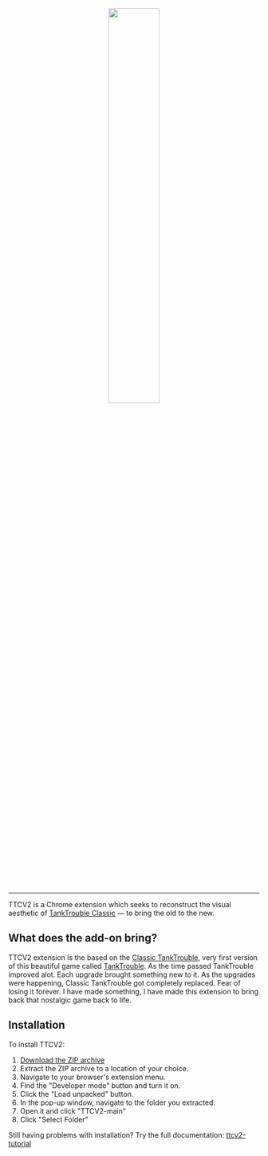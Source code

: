 <div align="center">
  <img width="45%" src="https://github.com/kamarov-therussiantank/TTCV2/raw/main/.github/banner.svg"> 
</div>

---

TTCV2 is a Chrome extension which seeks to reconstruct the visual aesthetic of [TankTrouble Classic](https://classic.tanktrouble.com) — to bring the old to the new.

## What does the add-on bring?

TTCV2 extension is the based on the [Classic TankTrouble](https://classic.tanktrouble.com/), very first version of this beautiful game called [TankTrouble](https://tanktrouble.com/). As the time passed TankTrouble improved alot. Each upgrade brought something new to it. As the upgrades were happening, Classic TankTrouble got completely replaced. Fear of losing it forever. I have made something, I have made this extension to bring back that nostalgic game back to life.

## Installation

To install TTCV2:

1. [Download the ZIP archive](https://github.com/kamarov-therussiantank/TTCV2/archive/refs/heads/main.zip)
2. Extract the ZIP archive to a location of your choice.  
3. Navigate to your browser's extension menu.  
4. Find the "Developer mode" button and turn it on.  
5. Click the "Load unpacked" button.  
6. In the pop-up window, navigate to the folder you extracted.  
7. Open it and click "TTCV2-main"  
8. Click "Select Folder"

Still having problems with installation? Try the full documentation: [ttcv2-tutorial](https://bit.ly/TTCV2-tutorial)

